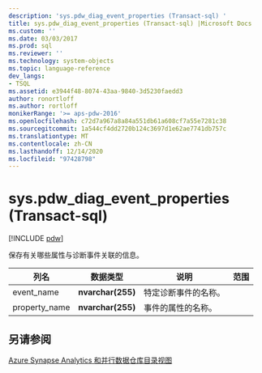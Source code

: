```yaml
---
description: 'sys.pdw_diag_event_properties (Transact-sql) '
title: sys.pdw_diag_event_properties (Transact-sql) |Microsoft Docs
ms.custom: ''
ms.date: 03/03/2017
ms.prod: sql
ms.reviewer: ''
ms.technology: system-objects
ms.topic: language-reference
dev_langs:
- TSQL
ms.assetid: e3944f48-8074-43aa-9840-3d5230faedd3
author: ronortloff
ms.author: rortloff
monikerRange: '>= aps-pdw-2016'
ms.openlocfilehash: c72d7a967a8a84a551db61a608cf7a55e7281c38
ms.sourcegitcommit: 1a544cf4dd2720b124c3697d1e62ae7741db757c
ms.translationtype: MT
ms.contentlocale: zh-CN
ms.lasthandoff: 12/14/2020
ms.locfileid: "97428798"
---
```

# <a name="syspdw_diag_event_properties-transact-sql"></a>sys.pdw_diag_event_properties (Transact-sql) 
[!INCLUDE [pdw](../../includes/applies-to-version/pdw.md)]

  保存有关哪些属性与诊断事件关联的信息。  
  
|列名|数据类型|说明|范围|  
|-----------------|---------------|-----------------|-----------|  
|event_name|**nvarchar(255)**|特定诊断事件的名称。||  
|property_name|**nvarchar(255)**|事件的属性的名称。||  
  
## <a name="see-also"></a>另请参阅  
 [Azure Synapse Analytics 和并行数据仓库目录视图](../../relational-databases/system-catalog-views/sql-data-warehouse-and-parallel-data-warehouse-catalog-views.md)  
  
  
